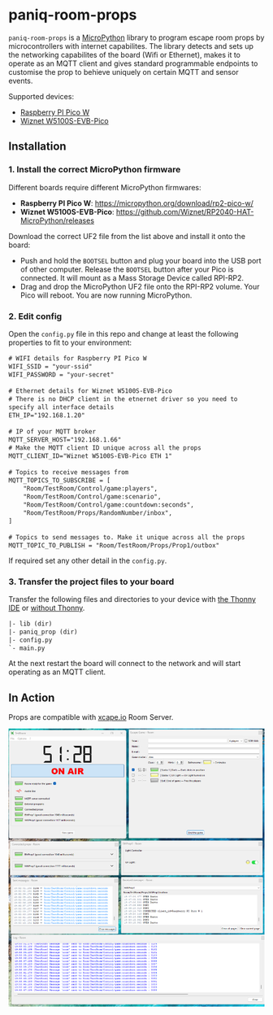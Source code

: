 # paniq-room-props

`paniq-room-props` is a [MicroPython](https://micropython.org/) library to program escape room props by microcontrollers with internet capabilites.
The library detects and sets up the networking capabilites of the board (Wifi or Ethernet), makes it to operate as an MQTT client and gives standard programmable endpoints to customise the prop to behieve uniquely on certain MQTT and sensor events.

Supported devices:
* [Raspberry PI Pico W](https://www.raspberrypi.com/products/raspberry-pi-pico/)
* [Wiznet W5100S-EVB-Pico](https://www.wiznet.io/product-item/w5100s-evb-pico/)

## Installation

### 1. Install the correct MicroPython firmware

Different boards require different MicroPython firmwares:
* **Raspberry PI Pico W**: https://micropython.org/download/rp2-pico-w/
* **Wiznet W5100S-EVB-Pico**: https://github.com/Wiznet/RP2040-HAT-MicroPython/releases

Download the correct UF2 file from the list above and install it onto the board:
* Push and hold the `BOOTSEL` button and plug your board into the USB port of other computer. Release the `BOOTSEL` button after your Pico is connected. It will mount as a Mass Storage Device called RPI-RP2.
* Drag and drop the MicroPython UF2 file onto the RPI-RP2 volume. Your Pico will reboot. You are now running MicroPython.

### 2. Edit config

Open the `config.py` file in this repo and change at least the following properties to fit to your environment:

```
# WIFI details for Raspberry PI Pico W
WIFI_SSID = "your-ssid"
WIFI_PASSWORD = "your-secret"

# Ethernet details for Wiznet W5100S-EVB-Pico
# There is no DHCP client in the etnernet driver so you need to specify all interface details
ETH_IP="192.168.1.20"

# IP of your MQTT broker
MQTT_SERVER_HOST="192.168.1.66"
# Make the MQTT client ID unique across all the props
MQTT_CLIENT_ID="Wiznet W5100S-EVB-Pico ETH 1"

# Topics to receive messages from
MQTT_TOPICS_TO_SUBSCRIBE = [
    "Room/TestRoom/Control/game:players",
    "Room/TestRoom/Control/game:scenario",
    "Room/TestRoom/Control/game:countdown:seconds",
    "Room/TestRoom/Props/RandomNumber/inbox",
]

# Topics to send messages to. Make it unique across all the props
MQTT_TOPIC_TO_PUBLISH = "Room/TestRoom/Props/Prop1/outbox"
```

If required set any other detail in the `config.py`.

### 3. Transfer the project files to your board

Transfer the following files and directories to your device with [the Thonny IDE](https://www.freva.com/transfer-files-between-computer-and-raspberry-pi-pico/)
or [without Thonny](https://mikeesto.medium.com/uploading-to-the-raspberry-pi-pico-without-thonny-53de1a10da30).

```
|- lib (dir)
|- paniq_prop (dir)
|- config.py
`- main.py
```

At the next restart the board will connect to the network and will start operating as an MQTT client.

## In Action

Props are compatible with [xcape.io](https://xcape.io/) Room Server.

![Xcape.io](xcape-frontend.png)

